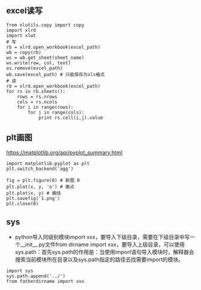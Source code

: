## excel读写
```
from xlutils.copy import copy
import xlrd
import xlwt
# 写
rb = xlrd.open_workbook(excel_path)
wb = copy(rb)
ws = wb.get_sheet(sheet_name)
ws.write(row, col, text)
os.remove(excel_path)
wb.save(excel_path) # 只能保存为xls格式
# 读
rb = xlrd.open_workbook(excel_path)
for rs in rb.sheets():
    rows = rs.nrows
    cols = rs.ncols
    for i in range(rows):
        for j in range(cols):
            print rs.cell(i,j).value
```
## plt画图
https://matplotlib.org/api/pyplot_summary.html
```
import matplotlib.pyplot as plt
plt.switch_backend('agg')

fig = plt.figure(0) # 新图 0
plt.plot(x, y, 'o') # 画点
plt.plot(x, y) # 画线
plt.savefig('1.png')
plt.close(0)
```
## sys
* python导入同级别模块import xxx，要导入下级目录，需要在下级目录中写一个__init__.py文件from dirname import xxx，要导入上级目录，可以使用sys.path：首先sys.path的作用是：当使用import语句导入模块时，解释器会搜索当前模块所在目录以及sys.path指定的路径去找需要import的模块。
```
import sys
sys.path.append('../')
from fatherdirname import xxx
```
